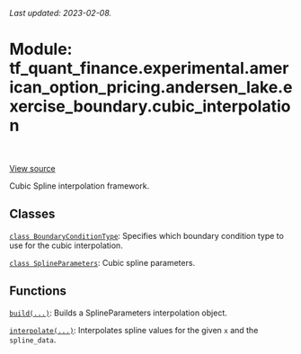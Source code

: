 <!--
This file is generated by a tool. Do not edit directly.
For open-source contributions the docs will be updated automatically.
-->

*Last updated: 2023-02-08.*

<div itemscope itemtype="http://developers.google.com/ReferenceObject">
<meta itemprop="name" content="tf_quant_finance.experimental.american_option_pricing.andersen_lake.exercise_boundary.cubic_interpolation" />
<meta itemprop="path" content="Stable" />
</div>

# Module: tf_quant_finance.experimental.american_option_pricing.andersen_lake.exercise_boundary.cubic_interpolation

<!-- Insert buttons and diff -->

<table class="tfo-notebook-buttons tfo-api" align="left">
</table>

<a target="_blank" href="https://github.com/google/tf-quant-finance/blob/master/tf_quant_finance/math/interpolation/cubic/cubic_interpolation.py">View source</a>



Cubic Spline interpolation framework.



## Classes

[`class BoundaryConditionType`](../../../../../tf_quant_finance/math/interpolation/cubic/BoundaryConditionType.md): Specifies which boundary condition type to use for the cubic interpolation.

[`class SplineParameters`](../../../../../tf_quant_finance/math/interpolation/cubic/SplineParameters.md): Cubic spline parameters.

## Functions

[`build(...)`](../../../../../tf_quant_finance/math/interpolation/cubic/build_spline.md): Builds a SplineParameters interpolation object.

[`interpolate(...)`](../../../../../tf_quant_finance/math/interpolation/cubic/interpolate.md): Interpolates spline values for the given `x` and the `spline_data`.

